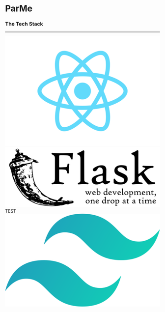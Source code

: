 # ParMe

### The Tech Stack

<hr>

![react](./readme_statics/react_logo.png)
<br>
![flask](./readme_statics/flask_logo.png)
<br>
TEST
![sql](./readme_statics/tailwind_logo.svg)
<br>
